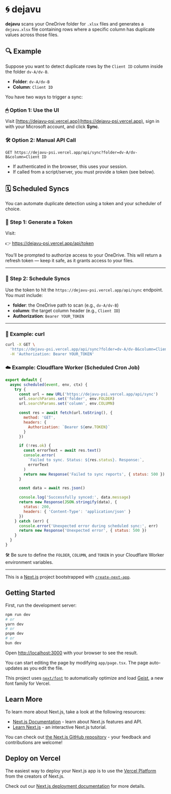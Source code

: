 # 🌀 dejavu

**dejavu** scans your OneDrive folder for `.xlsx` files and generates a `dejavu.xlsx` file containing rows where a specific column has duplicate values across those files.

## 🔍 Example

Suppose you want to detect duplicate rows by the `Client ID` column inside the folder `dv-A/dv-B`.

- **Folder**: `dv-A/dv-B`
- **Column**: `Client ID`

You have two ways to trigger a sync:

### 🖱 Option 1: Use the UI

Visit [https://dejavu-psi.vercel.app](https://dejavu-psi.vercel.app), sign in with your Microsoft account, and click **Sync**.

### 🛠 Option 2: Manual API Call

```
GET https://dejavu-psi.vercel.app/api/sync?folder=dv-A/dv-B&column=Client ID
```

- If authenticated in the browser, this uses your session.
- If called from a script/server, you must provide a token (see below).

## 🗓 Scheduled Syncs

You can automate duplicate detection using a token and your scheduler of choice.

### 🔑 Step 1: Generate a Token

Visit:

👉 https://dejavu-psi.vercel.app/api/token

You’ll be prompted to authorize access to your OneDrive.
This will return a refresh token — keep it safe, as it grants access to your files.

---

### 🔁 Step 2: Schedule Syncs

Use the token to hit the `https://dejavu-psi.vercel.app/api/sync` endpoint.  
You must include:

- **folder**: the OneDrive path to scan (e.g., `dv-A/dv-B`)
- **column**: the target column header (e.g., `Client ID`)
- **Authorization**: `Bearer YOUR_TOKEN`

---

### 🧪 Example: curl

```sh
curl -X GET \
  'https://dejavu-psi.vercel.app/api/sync?folder=dv-A/dv-B&column=Client ID' \
  -H 'Authorization: Bearer YOUR_TOKEN'
```

### ☁️ Example: Cloudflare Worker (Scheduled Cron Job)

```js
export default {
  async scheduled(event, env, ctx) {
    try {
      const url = new URL('https://dejavu-psi.vercel.app/api/sync')
      url.searchParams.set('folder', env.FOLDER)
      url.searchParams.set('column', env.COLUMN)

      const res = await fetch(url.toString(), {
        method: 'GET',
        headers: {
          Authorization: `Bearer ${env.TOKEN}`
        }
      })

      if (!res.ok) {
        const errorText = await res.text()
        console.error(
          `Failed to sync. Status: ${res.status}. Response:`,
          errorText
        )
        return new Response('Failed to sync reports', { status: 500 })
      }

      const data = await res.json()

      console.log('Successfully synced:', data.message)
      return new Response(JSON.stringify(data), {
        status: 200,
        headers: { 'Content-Type': 'application/json' }
      })
    } catch (err) {
      console.error('Unexpected error during scheduled sync:', err)
      return new Response('Unexpected error', { status: 500 })
    }
  }
}
```

🛠 Be sure to define the `FOLDER`, `COLUMN`, and `TOKEN` in your Cloudflare Worker environment variables.

---

This is a [Next.js](https://nextjs.org) project bootstrapped with [`create-next-app`](https://nextjs.org/docs/app/api-reference/cli/create-next-app).

## Getting Started

First, run the development server:

```bash
npm run dev
# or
yarn dev
# or
pnpm dev
# or
bun dev
```

Open [http://localhost:3000](http://localhost:3000) with your browser to see the result.

You can start editing the page by modifying `app/page.tsx`. The page auto-updates as you edit the file.

This project uses [`next/font`](https://nextjs.org/docs/app/building-your-application/optimizing/fonts) to automatically optimize and load [Geist](https://vercel.com/font), a new font family for Vercel.

## Learn More

To learn more about Next.js, take a look at the following resources:

- [Next.js Documentation](https://nextjs.org/docs) - learn about Next.js features and API.
- [Learn Next.js](https://nextjs.org/learn) - an interactive Next.js tutorial.

You can check out [the Next.js GitHub repository](https://github.com/vercel/next.js) - your feedback and contributions are welcome!

## Deploy on Vercel

The easiest way to deploy your Next.js app is to use the [Vercel Platform](https://vercel.com/new?utm_medium=default-template&filter=next.js&utm_source=create-next-app&utm_campaign=create-next-app-readme) from the creators of Next.js.

Check out our [Next.js deployment documentation](https://nextjs.org/docs/app/building-your-application/deploying) for more details.
